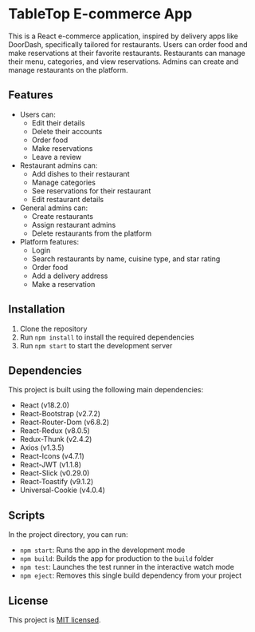 # TableTop E-commerce App

This is a React e-commerce application, inspired by delivery apps like DoorDash, specifically tailored for restaurants. Users can order food and make reservations at their favorite restaurants. Restaurants can manage their menu, categories, and view reservations. Admins can create and manage restaurants on the platform.

## Features

- Users can:
  - Edit their details
  - Delete their accounts
  - Order food
  - Make reservations
  - Leave a review
- Restaurant admins can:
  - Add dishes to their restaurant
  - Manage categories
  - See reservations for their restaurant
  - Edit restaurant details
- General admins can:
  - Create restaurants
  - Assign restaurant admins
  - Delete restaurants from the platform
- Platform features:
  - Login
  - Search restaurants by name, cuisine type, and star rating
  - Order food
  - Add a delivery address
  - Make a reservation

## Installation

1. Clone the repository
2. Run `npm install` to install the required dependencies
3. Run `npm start` to start the development server

## Dependencies

This project is built using the following main dependencies:

- React (v18.2.0)
- React-Bootstrap (v2.7.2)
- React-Router-Dom (v6.8.2)
- React-Redux (v8.0.5)
- Redux-Thunk (v2.4.2)
- Axios (v1.3.5)
- React-Icons (v4.7.1)
- React-JWT (v1.1.8)
- React-Slick (v0.29.0)
- React-Toastify (v9.1.2)
- Universal-Cookie (v4.0.4)

## Scripts

In the project directory, you can run:

- `npm start`: Runs the app in the development mode
- `npm build`: Builds the app for production to the `build` folder
- `npm test`: Launches the test runner in the interactive watch mode
- `npm eject`: Removes this single build dependency from your project

## License

This project is [MIT licensed](https://opensource.org/licenses/MIT).
